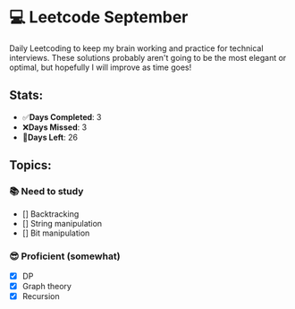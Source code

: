 # 💻 Leetcode September

Daily Leetcoding to keep my brain working and practice for technical interviews.
These solutions probably aren't going to be the most elegant or optimal, but
hopefully I will improve as time goes!

## Stats:

- ✅**Days Completed**: 3
- ❌**Days Missed**: 3
- 🎯**Days Left**: 26

## Topics:

### 📚 Need to study

- [] Backtracking
- [] String manipulation
- [] Bit manipulation

### 😎 Proficient (somewhat)

- [x] DP
- [x] Graph theory
- [x] Recursion
